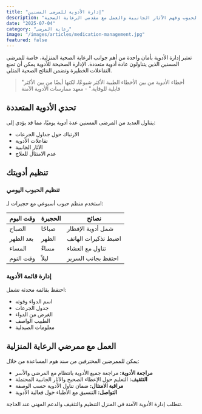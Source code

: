 ```yaml
---
title: "إدارة الأدوية للمرضى المسنين"
description: "استراتيجيات أساسية لإدارة الأدوية بأمان في المنزل، تشمل تنظيم الحبوب وفهم الآثار الجانبية والعمل مع مقدمي الرعاية الصحية."
date: "2025-07-04"
category: "رعاية المرضى"
image: "/images/articles/medication-management.jpg"
featured: false
---
```


تعتبر إدارة الأدوية بأمان واحدة من أهم جوانب الرعاية الصحية المنزلية، خاصة للمرضى المسنين الذين يتناولون عادة أدوية متعددة. الإدارة الصحيحة للأدوية يمكن أن تمنع التفاعلات الخطيرة وتضمن النتائج الصحية المثلى.

> "أخطاء الأدوية من بين الأخطاء الطبية الأكثر شيوعًا، لكنها أيضًا من بين الأكثر قابلية للوقاية." - معهد ممارسات الأدوية الآمنة

## تحدي الأدوية المتعددة

يتناول العديد من المرضى المسنين عدة أدوية يوميًا، مما قد يؤدي إلى:

- الارتباك حول جداول الجرعات
- تفاعلات الأدوية
- الآثار الجانبية
- عدم الامتثال للعلاج

## تنظيم أدويتك

### تنظيم الحبوب اليومي

استخدم منظم حبوب أسبوعي مع حجيرات لـ:

| وقت اليوم | الحجيرة | نصائح               |
| --------- | ------- | ------------------- |
| الصباح    | صباحًا  | شمل أدوية الإفطار   |
| بعد الظهر | الظهر   | اضبط تذكيرات الهاتف |
| المساء    | مساءً   | تناول مع العشاء     |
| وقت النوم | ليلاً   | احتفظ بجانب السرير  |

### إدارة قائمة الأدوية

احتفظ بقائمة محدثة تشمل:

- اسم الدواء وقوته
- جدول الجرعات
- الغرض من الدواء
- الطبيب الواصف
- معلومات الصيدلية

## العمل مع ممرضي الرعاية المنزلية

يمكن للممرضين المحترفين من سند هوم المساعدة من خلال:

- **مراجعة الأدوية:** مراجعة جميع الأدوية بانتظام مع المرضى والأسر
- **التثقيف:** التعليم حول الإعطاء الصحيح والآثار الجانبية المحتملة
- **مراقبة الامتثال:** ضمان تناول الأدوية حسب الوصفة
- **التواصل:** التنسيق مع الأطباء حول فعالية الأدوية

تتطلب إدارة الأدوية الآمنة في المنزل التنظيم والتثقيف والدعم المهني عند الحاجة.
